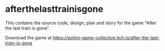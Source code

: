 # afterthelasttrainisgone
This contains the source code, design, plan and story for the game "After the last train is gone".

Download the game at https://polimi-game-collective.itch.io/after-the-last-train-is-gone
